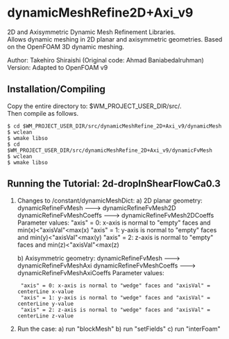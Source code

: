 # dynamicMeshRefine2D+Axi_v9
2D and Axisymmetric Dynamic Mesh Refinement Libraries.  
Allows dynamic meshing in 2D planar and axisymmetric geometries.
Based on the OpenFOAM  3D dynamic meshing.

Author:        Takehiro Shiraishi (Original code: Ahmad Baniabedalruhman)  
Version:       Adapted to OpenFOAM v9

## Installation/Compiling
   Copy the entire directory to:  $WM_PROJECT_USER_DIR/src/.  
   Then compile as follows.
   ```
   $ cd $WM_PROJECT_USER_DIR/src/dynamicMeshRefine_2D+Axi_v9/dynamicMesh
   $ wclean
   $ wmake libso
   $ cd $WM_PROJECT_USER_DIR/src/dynamicMeshRefine_2D+Axi_v9/dynamicFvMesh
   $ wclean
   $ wmake libso
   ```

## Running the Tutorial:   2d-dropInShearFlowCa0.3

1) Changes to <caseDir>/constant/dynamicMeshDict:
   a) 2D planar geometry:
      dynamicRefineFvMesh       ---> dynamicRefineFvMesh2D  
      dynamicRefineFvMeshCoeffs ---> dynamicRefineFvMesh2DCoeffs
      Parameter values:
        "axis" = 0: x-axis is normal to "empty" faces and min(x)<"axisVal"<max(x)
        "axis" = 1: y-axis is normal to "empty" faces and min(y)<"axisVal"<max(y)
        "axis" = 2: z-axis is normal to "empty" faces and min(z)<"axisVal"<max(z)

   b) Axisymmetric geometry:
      dynamicRefineFvMesh       ---> dynamicRefineFvMeshAxi
      dynamicRefineFvMeshCoeffs ---> dynamicRefineFvMeshAxiCoeffs
      Parameter values: 
   
        "axis" = 0: x-axis is normal to "wedge" faces and "axisVal" = centerLine x-value
        "axis" = 1: y-axis is normal to "wedge" faces and "axisVal" = centerLine y-value
        "axis" = 2: z-axis is normal to "wedge" faces and "axisVal" = centerLine z-value


2) Run the case:
   a) run "blockMesh"
   b) run "setFields"
   c) run "interFoam"


